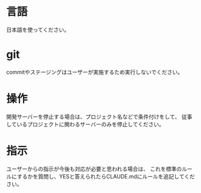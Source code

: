 # 言語
日本語を使ってください。

# git
commitやステージングはユーザーが実施するため実行しないでください。

# 操作
開発サーバーを停止する場合は、プロジェクト名などで条件付けをして、
従事しているプロジェクトに関わるサーバーのみを停止してください。

# 指示
ユーザーからの指示が今後も対応が必要と思われる場合は、
これを標準のルールにするかを質問し、YESと答えられたらCLAUDE.mdにルールを追記してください。

